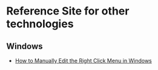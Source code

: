 # Reference Site for other technologies

## Windows 

- [How to Manually Edit the Right Click Menu in Windows](https://www.online-tech-tips.com/computer-tips/windows-right-click-context-menu/#:~:text=Edit%20Right%20Click%20Menu%20for%20Desktop&text=You%20can%20also%20add%20any,appear%20in%20the%20context%20menu.)  


